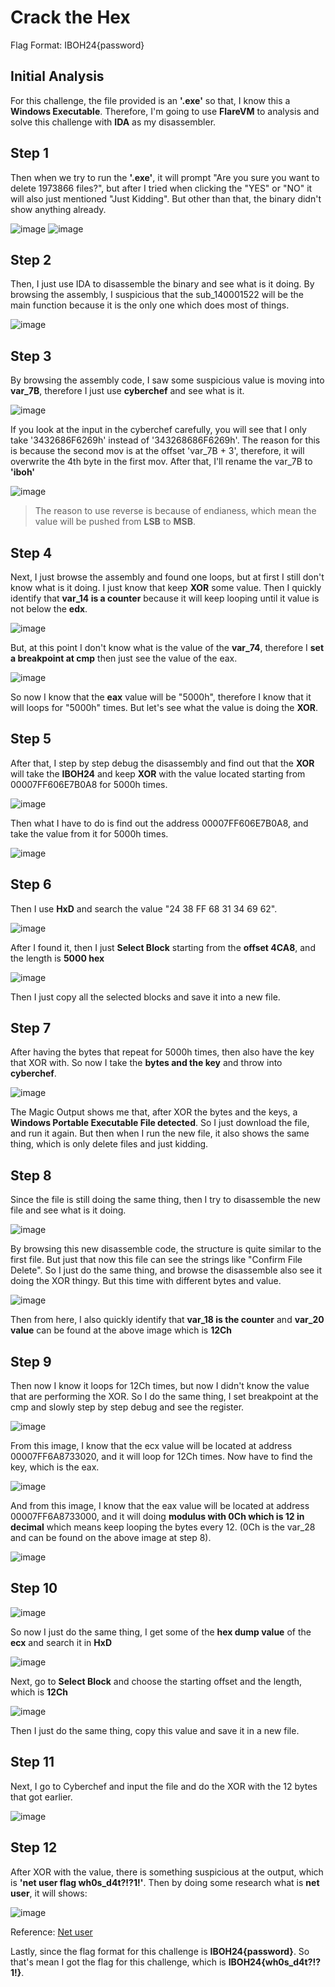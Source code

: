 # Crack the Hex

Flag Format: IBOH24{password}

## Initial Analysis

For this challenge, the file provided is an **'.exe'** so that, I know this a **Windows Executable**. Therefore, I'm going to use **FlareVM** to analysis and solve this challenge with **IDA** as my disassembler. 

## Step 1

Then when we try to run the **'.exe'**, it will prompt "Are you sure you want to delete 1973866 files?", but after I tried when clicking the "YES" or "NO" it will also just mentioned "Just Kidding". But other than that, the binary didn't show anything already.

![image](https://github.com/user-attachments/assets/d013faa3-792c-4cb1-bb10-2d6b1efa3fb4) ![image](https://github.com/user-attachments/assets/63674222-e25e-4b4a-91cf-f91092c7ab73)

## Step 2

Then, I just use IDA to disassemble the binary and see what is it doing. By browsing the assembly, I suspicious that the sub_140001522 will be the main function because it is the only one which does most of things.

![image](https://github.com/user-attachments/assets/645757df-b6e9-4381-bbc2-c409e523c56f)

## Step 3

By browsing the assembly code, I saw some suspicious value is moving into **var_7B**, therefore I just use **cyberchef** and see what is it.

![image](https://github.com/user-attachments/assets/139542bd-2efb-473f-a532-f33fb104ae54)

If you look at the input in the cyberchef carefully, you will see that I only take '3432686F6269h' instead of '343268686F6269h'. The reason for this is because the second mov is at the offset 'var_7B + 3', therefore, it will overwrite the 4th byte in the first mov. After that, I'll rename the var_7B to **'iboh'**

![image](https://github.com/user-attachments/assets/f9451b86-f2f9-42c6-ab2e-56ad31582908)

> The reason to use reverse is because of endianess, which mean the value will be pushed from **LSB** to **MSB**.

## Step 4

Next, I just browse the assembly and found one loops, but at first I still don't know what is it doing. I just know that keep **XOR** some value. Then I quickly identify that **var_14 is a counter** because it will keep looping until it value is not below the **edx**.

![image](https://github.com/user-attachments/assets/c8ce4029-151c-4b68-a4f7-64086e778a07)

But, at this point I don't know what is the value of the **var_74**, therefore I **set a breakpoint at cmp** then just see the value of the eax. 

![image](https://github.com/user-attachments/assets/140a559d-fa34-4ca3-a7ab-044f4f6184a5)

So now I know that the **eax** value will be "5000h", therefore I know that it will loops for "5000h" times. But let's see what the value is doing the **XOR**.

## Step 5

After that, I step by step debug the disassembly and find out that the **XOR** will take the **IBOH24** and keep **XOR** with the value located starting from 00007FF606E7B0A8 for 5000h times.

![image](https://github.com/user-attachments/assets/db6c55de-8dbf-42ed-b787-63f1ce9625f7)

Then what I have to do is find out the address 00007FF606E7B0A8, and take the value from it for 5000h times.

![image](https://github.com/user-attachments/assets/4a51f91d-e1d6-4772-8f3b-15bfa6203369)

## Step 6

Then I use **HxD** and search the value "24 38 FF 68 31 34 69 62".

![image](https://github.com/user-attachments/assets/6160b470-9e47-4d7e-9cd3-3044c0e4fcff)

After I found it, then I just **Select Block** starting from the **offset 4CA8**, and the length is **5000 hex**

![image](https://github.com/user-attachments/assets/4a3003f8-9643-439f-9446-3ca56b36dc65)

Then I just copy all the selected blocks and save it into a new file.

## Step 7

After having the bytes that repeat for 5000h times, then also have the key that XOR with. So now I take the **bytes and the key** and throw into **cyberchef**.

![image](https://github.com/user-attachments/assets/d657640d-3dc8-423e-8297-1dc8493de53e)

The Magic Output shows me that, after XOR the bytes and the keys, a **Windows Portable Executable File detected**. So I just download the file, and run it again. But then when I run the new file, it also shows the same thing, which is only delete files and just kidding.

## Step 8

Since the file is still doing the same thing, then I try to disassemble the new file and see what is it doing.

![image](https://github.com/user-attachments/assets/cd46c4db-b635-4d48-9875-725205c29982)

By browsing this new disassemble code, the structure is quite similar to the first file. But just that now this file can see the strings like "Confirm File Delete". So I just do the same thing, and browse the disassemble also see it doing the XOR thingy. But this time with different bytes and value.

![image](https://github.com/user-attachments/assets/6fd5832f-c3e7-4774-b1df-0fd47e9c98e7)

Then from here, I also quickly identify that **var_18 is the counter** and **var_20 value** can be found at the above image which is **12Ch**

## Step 9

Then now I know it loops for 12Ch times, but now I didn't know the value that are performing the XOR. So I do the same thing, I set breakpoint at the cmp and slowly step by step debug and see the register.

![image](https://github.com/user-attachments/assets/2b25d759-f845-408c-9773-daf73bcd7fdd)

From this image, I know that the ecx value will be located at address 00007FF6A8733020, and it will loop for 12Ch times. Now have to find the key, which is the eax.

![image](https://github.com/user-attachments/assets/b1ce0fac-d55a-40af-9a56-fca6da023b32)

And from this image, I know that the eax value will be located at address 00007FF6A8733000, and it will doing **modulus with 0Ch which is 12 in decimal** which means keep looping the bytes every 12. (0Ch is the var_28 and can be found on the above image at step 8). 

![image](https://github.com/user-attachments/assets/2152813f-b58c-40fb-858a-b26b8e1c0cf4)

## Step 10

![image](https://github.com/user-attachments/assets/4fda8705-7f34-4afb-8cd9-a4e97df8ecba)

So now I just do the same thing, I get some of the **hex dump value** of the **ecx** and search it in **HxD**

![image](https://github.com/user-attachments/assets/8a4a3865-8ccc-497d-9cae-2ce24c652b4d)

Next, go to **Select Block** and choose the starting offset and the length, which is **12Ch**

![image](https://github.com/user-attachments/assets/7c38c9df-8606-4b5f-b4ae-6e4998a9947a)

Then I just do the same thing, copy this value and save it in a new file. 

## Step 11

Next, I go to Cyberchef and input the file and do the XOR with the 12 bytes that got earlier.

![image](https://github.com/user-attachments/assets/5d467d7b-c9b3-4aa3-9424-35427d34f65f)

## Step 12

After XOR with the value, there is something suspicious at the output, which is **'net user flag wh0s_d4t?!?1!'**. Then by doing some research what is **net user**, it will shows: 

![image](https://github.com/user-attachments/assets/a8052f7b-075f-4616-98ce-b87b2c9d700d)

Reference: [Net user](https://learn.microsoft.com/en-us/previous-versions/windows/it-pro/windows-server-2012-r2-and-2012/cc771865(v=ws.11))

Lastly, since the flag format for this challenge is **IBOH24{password}**. So that's mean I got the flag for this challenge, which is **IBOH24{wh0s_d4t?!?1!}**.






